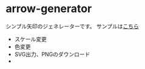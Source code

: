 # arrow-generator
シンプル矢印のジェネレーターです。
サンプルは<a href="test">こちら</a>
- スケール変更
- 色変更
- SVG出力、PNGのダウンロード
- 
